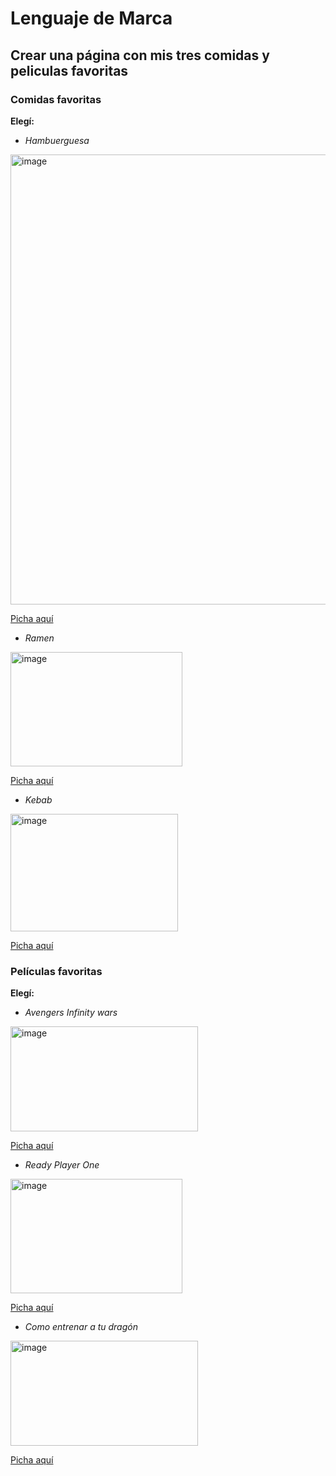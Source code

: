 # Lenguaje de Marca
## Crear una página con mis tres comidas y peliculas favoritas 

### Comidas favoritas
**Elegí:**
* _Hambuerguesa_
<img width="1280" height="720" alt="image" src="https://github.com/user-attachments/assets/ae3a89a4-767a-4dca-9015-46dd9e1a5585" />

[Picha aquí](https://www.youtube.com/watch?v=XoYacqPO7CU)

* _Ramen_
<img width="275" height="183" alt="image" src="https://github.com/user-attachments/assets/f557177e-33cb-4036-9c21-74abd49d2cb6" />

[Picha aquí](https://www.youtube.com/watch?v=DPvGqw0QNmU)

* _Kebab_
<img width="268" height="188" alt="image" src="https://github.com/user-attachments/assets/3eb534af-3dc9-4a55-80eb-1a3f5533d38c" />

[Picha aquí](https://es.wikipedia.org/wiki/Kebab)


### Películas favoritas
**Elegí:**
* _Avengers Infinity wars_
<img width="300" height="168" alt="image" src="https://github.com/user-attachments/assets/5bcac175-6cc3-482f-8e62-c78bbeac88bc" />

[Picha aquí](https://www.youtube.com/watch?v=823iAZOEKt8)
  
* _Ready Player One_
<img width="275" height="183" alt="image" src="https://github.com/user-attachments/assets/cfcfc38d-5dc3-4a0f-af53-afff2fe71d95" />

[Picha aquí](https://www.youtube.com/watch?v=J0ZKannF6l4)
  
* _Como entrenar a tu dragón_
<img width="300" height="168" alt="image" src="https://github.com/user-attachments/assets/e9188064-6b8a-4891-a071-941c168b4d79" />

[Picha aquí](https://www.youtube.com/watch?v=Ns6ZEpQ1xS0)
